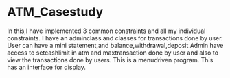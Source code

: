 # ATM_Casestudy
In this,I have implemented 3 common constraints and all my individual constraints.
I have an adminclass and classes for transactions done by user.
User can have a mini statement,and balance,withdrawal,deposit
Admin have access to setcashlimit in atm and maxtransaction done by user and also to view the transactions done by users.
This is a menudriven program.
This has an interface for display.
